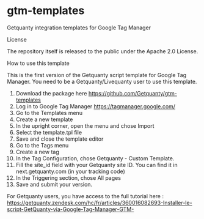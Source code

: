 # gtm-templates
Getquanty integration templates for Google Tag Manager

License

The repository itself is released to the public under the Apache 2.0 License.

How to use this template

This is the first version of the Getquanty script template for Google Tag Manager. You need to be a Getquanty/Livequanty user to use this template.

1. Download the package here https://github.com/Getquanty/gtm-templates
2. Log in to Google Tag Manager https://tagmanager.google.com/
3. Go to the Templates menu
4. Create a new template
5. In the upright corner, open the menu and chose Import
6. Select the template.tpl file
7. Save and close the template editor
8. Go to the Tags menu
9. Create a new tag
10. In the Tag Configuration, chose Getquanty - Custom Template.
11. Fill the site_id field with your Getquanty site ID. You can find it in next.getquanty.com (in your tracking code)
12. In the Triggering section, chose All pages
13. Save and submit your version.


For Getquanty users, you have access to the full tutorial here : https://getquanty.zendesk.com/hc/fr/articles/360016082693-Installer-le-script-GetQuanty-via-Google-Tag-Manager-GTM-
